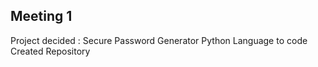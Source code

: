 ## Meeting 1

Project decided : Secure Password Generator
Python Language to code
Created Repository
